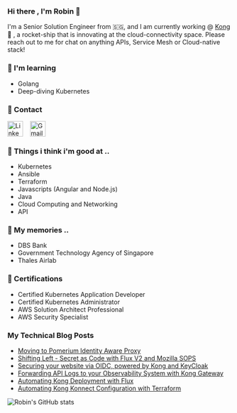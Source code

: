 ### Hi there , I'm Robin 👋

I'm a Senior Solution Engineer from :singapore:, and I am currently working @ [Kong](https://konghq.com) :gorilla: , a rocket-ship that is innovating at the cloud-connectivity space. Please reach out to me for chat on anything APIs, Service Mesh or Cloud-native stack!

### :notebook: I'm learning
- Golang
- Deep-diving Kubernetes
### :incoming_envelope: Contact
<p align="left">
<a href="https://www.linkedin.com/in/robincher/" target="blank"><img align="center" src="https://cdn.jsdelivr.net/npm/simple-icons@3.0.1/icons/linkedin.svg" alt="Linkedin" height="35" width="35" /></a> &nbsp;&nbsp;
  <a href="mailto:robincher@gmail.com" target="blank"><img align="center" src="https://cdn.jsdelivr.net/npm/simple-icons@3.0.1/icons/gmail.svg" alt="Gmail" height="35" width="35" /></a> &nbsp;&nbsp;
</p>

### :footprints: Things i think i'm good at ..
* Kubernetes
* Ansible
* Terraform
* Javascripts (Angular and Node.js)
* Java
* Cloud Computing and Networking
* API

### :luggage: My memories ..
* DBS Bank  
* Government Technology Agency of Singapore
* Thales Airlab

### :receipt: Certifications
* Certified Kubernetes Application Developer
* Certified Kubernetes Administrator
* AWS Solution Architect Professional
* AWS Security Specialist

### My Technical Blog Posts
* [Moving to Pomerium Identity Aware Proxy](https://dev.to/robincher/moving-to-pomerium-identity-aware-proxy-4fom)
* [Shifting Left - Secret as Code with Flux V2 and Mozilla SOPS](https://dev.to/robincher/shifting-left-secret-as-code-with-flux-v2-and-mozilla-sops-19cg)
* [Securing your website via OIDC, powered by Kong and KeyCloak](https://dev.to/robincher/securing-your-site-via-oidc-powered-by-kong-and-keycloak-2ccc)
* [Forwarding API Logs to your Observability System with Kong Gateway](https://konghq.com/blog/how-to-parse-and-forward-api-logs)
* [Automating Kong Deployment with Flux](https://dev.to/robincher/deploying-kong-with-flux-48n1)
* [Automating Kong Konnect Configuration with Terraform](https://dev.to/robincher/automating-kong-konnect-configuration-with-terraform-3c0c)

![Robin's GitHub stats](https://github-readme-stats.vercel.app/api?username=robincher&show_icons=true&theme=radical)

